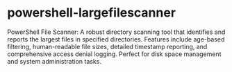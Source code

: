# powershell-largefilescanner
PowerShell File Scanner: A robust directory scanning tool that identifies and reports the largest files in specified directories. Features include age-based filtering, human-readable file sizes, detailed timestamp reporting, and comprehensive access denial logging. Perfect for disk space management and system administration tasks.
